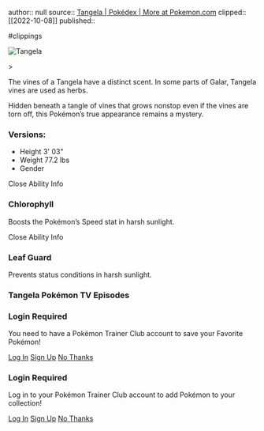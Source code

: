author:: null
source:: [Tangela | Pokédex | More at Pokemon.com](https://www.pokemon.com/us/pokedex/tangela)
clipped:: [[2022-10-08]]
published:: 

#clippings

![Tangela](https://assets.pokemon.com/assets/cms2/img/pokedex/full/114.png)

\>

The vines of a Tangela have a distinct scent. In some parts of Galar, Tangela vines are used as herbs.

Hidden beneath a tangle of vines that grows nonstop even if the vines are torn off, this Pokémon’s true appearance remains a mystery.

### Versions:

-   Height 3' 03"
-   Weight 77.2 lbs
-   Gender

Close Ability Info

### Chlorophyll

Boosts the Pokémon’s Speed stat in harsh sunlight.

Close Ability Info

### Leaf Guard

Prevents status conditions in harsh sunlight.

### Tangela Pokémon TV Episodes

### Login Required

You need to have a Pokémon Trainer Club account to save your Favorite Pokémon!

[Log In](https://www.pokemon.com/us/pokemon-trainer-club/login?_rd=/us/pokedex/tangela) [Sign Up](https://www.pokemon.com/us/pokemon-trainer-club/sign-up/) [No Thanks](#)

### Login Required

Log in to your Pokémon Trainer Club account to add Pokémon to your collection!

[Log In](https://www.pokemon.com/us/pokemon-trainer-club/login?_rd=/us/pokedex/tangela) [Sign Up](https://www.pokemon.com/us/pokemon-trainer-club/sign-up/) [No Thanks](#)